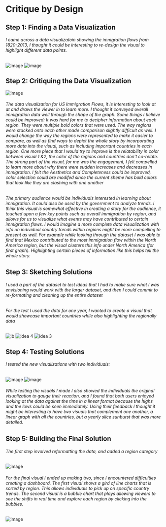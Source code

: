 # Critique by Design

## Step 1: Finding a Data Visualization 

###### I came across a data visualizatoin showing the immgration flows from 1820-2013, I thought it could be interesting to re-design the visual to highlight different data points. 

![image](https://user-images.githubusercontent.com/117247447/202237962-331955a3-da43-429e-b12a-4a6a0a7600f8.png)
![image](https://user-images.githubusercontent.com/117247447/202239607-980c7dbd-de76-4633-ab64-7c20186e80c5.png)


## Step 2: Critiquing the Data Visualization

![image](https://user-images.githubusercontent.com/117247447/202372675-38479056-a951-4482-9555-17d7f8a752e6.png)


###### The data visualization for US Immigration Flows, it is interesting to look at at and draws the viewer in to learn more. I thought it conveyed overall immigration data well through the shape of the graph.  Some things I believe could be improved: It was hard for me to decipher information about each region. They  were multiple bold colors that were used. The way regions were stacked onto each other made comparison slightly difficult as well. I would change the way the regions were represented to make it easier to compare, as well as find ways to depict the whole story by incorporating more data into the visual, such as including important countries in each region.  One more piece that I would try to improve is the relatability in color between visual 1 &2, the color of the regions and countries don't co-relate. The strong part of the visual, for me was the engagement, I felt compelled to learn more about why there were sudden increases and decreases in immigration. I felt the Aesthetics and Completeness could be improved, color selection could bre modifed since the current sheme has bold colors that look like they are clashing with one another

###### The primary audience would be individuals interested in learning about immigration. It could also be used by the government to analyze trends. I think this visual is somewhat effective in creating a story for the audience, it touched upon a few key points such as overall immigration by region, and allows for us to visualize what events may have contributed to certain immigration flows. I would imagine a more complete data visualization with info on individual country trends within regions might be more compelling to present as well. For example while looking through the dataset I was able to find that Mexico contributed to the most immigration flow within the North America region, but the visual clusters this info under North America (for first graph). Highlighting certain pieces of information like this helps tell the whole story.


## Step 3: Sketching Solutions

###### I used a part of the dataset to test ideas that I had to make sure what I was envisioning would work with the larger dataset, and then I could commit to re-formating and cleaning up the entire dataset 

###### For the test I used the data for one year, I wanted to create a visual that would showcase important countries while also highlighting the regionally data
![ib](https://user-images.githubusercontent.com/117247447/202358517-2add1668-676c-4202-9c99-f35d27835796.jpg)
![idea 4](https://user-images.githubusercontent.com/117247447/202358539-0530181a-b342-4267-96a2-4d23099b09e5.jpg)
![idea 3](https://user-images.githubusercontent.com/117247447/202363180-5768ba3e-1fda-41b5-bd45-02d9e5d2968b.jpg)




## Step 4: Testing Solutions

###### I tested the new visualizations with two individuals:

![image](https://user-images.githubusercontent.com/117247447/202371620-177b3ea4-c2c8-4b72-a233-cda56ede8f2e.png)
![image](https://user-images.githubusercontent.com/117247447/202371704-3acafedf-81b4-45e5-a29e-8b801f65a467.png)

###### While testing the visuals I made I also showed the individuals the original visualization to gauge their reaction, and I found that both users enjoyed looking at the data against the time in a linear format because the highs and the lows could be seen immediately. Using their feedback I thought it might be interesting to have two visuals that complement one another, a linear graph with all the countries, but a yearly slice sunburst that was more detailed.



## Step 5: Building the Final Solution 

###### The first step involved reformatting the data, and added a region category 

![image](https://user-images.githubusercontent.com/117247447/202714589-7bcf671e-2c83-4ed6-8aa6-a26ffc99beaf.png)

###### For the final visual I ended up making two, since I encountered difficulties creating a dashboard. The first visual shows a gird of line charts that is sorted by region. This allows individuals to pick up on specific country trends. The second visual is a bubble chart that plays allowing viewers to see the shifts in real time and explore each region by clicking into the bubbles. 



![image](https://user-images.githubusercontent.com/117247447/202714589-7bcf671e-2c83-4ed6-8aa6-a26ffc99beaf.png)



<div class="flourish-embed flourish-hierarchy" data-src="visualisation/11848891"><script src="https://public.flourish.studio/resources/embed.js"></script></div>


<div class="flourish-embed flourish-chart" data-src="visualisation/11852935"><script src="https://public.flourish.studio/resources/embed.js"></script></div>

